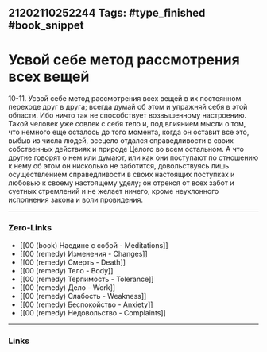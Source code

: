 21202110252244
Tags: #type_finished #book_snippet 
---
# Усвой себе метод рассмотрения всех вещей

 10-11. Усвой себе метод рассмотрения всех вещей в их постоянном переходе друг в друга; всегда думай об этом и упражняй себя в этой области. Ибо ничто так не способствует возвышенному настроению. Такой человек уже совлек с себя тело и, под влиянием мысли о том, что немного еще осталось до того момента, когда он оставит все это, выбыв из числа людей, всецело отдался справедливости в своих собственных действиях и природе Целого во всем остальном. А что другие говорят о нем или думают, или как они поступают по отношению к нему об этом он нисколько не заботится, довольствуясь лишь осуществлением справедливости в своих настоящих поступках и любовью к своему настоящему уделу; он отрекся от всех забот и суетных стремлений и не желает ничего, кроме неуклонного исполнения закона и воли провидения. 

---
### Zero-Links
 - [[00 (book) Наедине с собой - Meditations]]
 - [[00 (remedy) Изменения - Changes]]
 - [[00 (remedy) Смерть - Death]]
 - [[00 (remedy) Тело - Body]]
 - [[00 (remedy) Терпимость - Tolerance]]
 - [[00 (remedy) Дело - Work]]
 - [[00 (remedy) Слабость - Weakness]]
 - [[00 (remedy) Беспокойство - Anxiety]]
 - [[00 (remedy) Недовольство - Complaints]]
---
### Links

